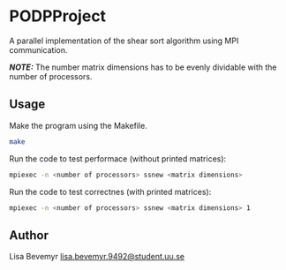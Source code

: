 # PODPProject

A parallel implementation of the shear sort algorithm using MPI communication.

**_NOTE:_**  The number matrix dimensions has to be evenly dividable with the number of processors.

## Usage

Make the program using the Makefile.

```bash
make
```
Run the code to test performace (without printed matrices):

```bash
mpiexec -n <number of processors> ssnew <matrix dimensions>
```
Run the code to test correctnes (with printed matrices):

```bash
mpiexec -n <number of processors> ssnew <matrix dimensions> 1
```

## Author
Lisa Bevemyr
lisa.bevemyr.9492@student.uu.se
